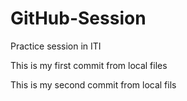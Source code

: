 # GitHub-Session
Practice session in ITI


This is my first commit from local files

This is my second commit from local fils